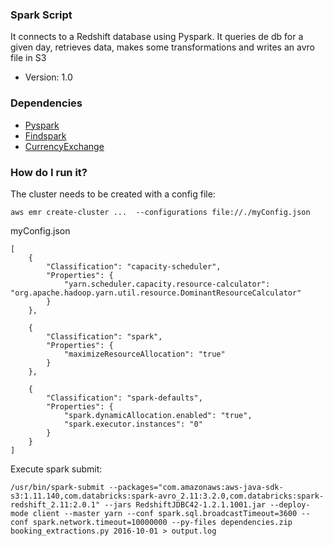 ### Spark Script ###

It connects to a Redshift database using Pyspark. It queries de db for a given day, retrieves data, makes some transformations and writes an avro file in S3

* Version: 1.0

### Dependencies ###

* [Pyspark](https://spark.apache.org/)
* [Findspark](https://github.com/minrk/findspark)
* [CurrencyExchange](https://bitbucket.org/CathedralSW/currency_exchange)

### How do I run it? ###

The cluster needs to be created with a config file:
```shell
aws emr create-cluster ...  --configurations file://./myConfig.json
```
myConfig.json
```
[   
    {
        "Classification": "capacity-scheduler",
        "Properties": {
            "yarn.scheduler.capacity.resource-calculator": "org.apache.hadoop.yarn.util.resource.DominantResourceCalculator"
        }
    },

    {
        "Classification": "spark",
        "Properties": {
            "maximizeResourceAllocation": "true"
        }
    },

    {
        "Classification": "spark-defaults",
        "Properties": {
            "spark.dynamicAllocation.enabled": "true",
            "spark.executor.instances": "0"
        }
    } 
]
```
Execute spark submit:
```shell
/usr/bin/spark-submit --packages="com.amazonaws:aws-java-sdk-s3:1.11.140,com.databricks:spark-avro_2.11:3.2.0,com.databricks:spark-redshift_2.11:2.0.1" --jars RedshiftJDBC42-1.2.1.1001.jar --deploy-mode client --master yarn --conf spark.sql.broadcastTimeout=3600 --conf spark.network.timeout=10000000 --py-files dependencies.zip booking_extractions.py 2016-10-01 > output.log
```
